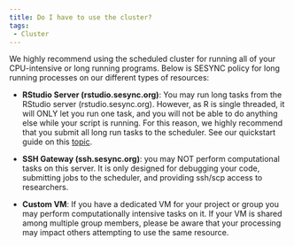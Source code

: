 ```yaml
---
title: Do I have to use the cluster?
tags:
 - Cluster
---
```



We highly recommend using the scheduled cluster for running all of your
CPU-intensive or long running programs. Below is SESYNC policy for long running
processes on our different types of resources:

- **RStudio Server (rstudio.sesync.org)**: You may run long tasks from the
RStudio server (rstudio.sesync.org). However, as R is single threaded, it will
ONLY let you run one task, and you will not be able to do anything else while
your script is running. For this reason, we highly recommend that you submit all
long run tasks to the scheduler. See our quickstart guide on this
[topic](http://cyberhelp.sesync.org/quickstart/Using-the-SESYNC-Cluster.html).

- **SSH Gateway (ssh.sesync.org)**: you may NOT perform computational tasks on
this server. It is only designed for debugging your code, submitting jobs to the
scheduler, and providing ssh/scp access to researchers.

- **Custom VM**: If you have a dedicated VM for your project or group you may
perform computationally intensive tasks on it. If your VM is shared among
multiple group members, please be aware that your processing may impact others
attempting to use the same resource.
